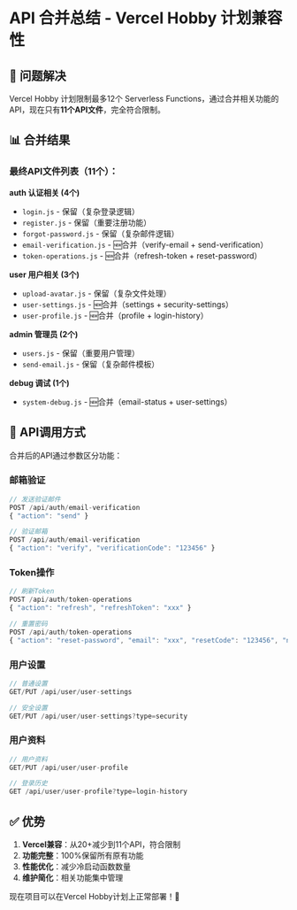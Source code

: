 # API 合并总结 - Vercel Hobby 计划兼容性

## 🎯 问题解决

Vercel Hobby 计划限制最多12个 Serverless Functions，通过合并相关功能的API，现在只有**11个API文件**，完全符合限制。

## 📊 合并结果

### 最终API文件列表（11个）：

**auth 认证相关 (4个)**
- `login.js` - 保留（复杂登录逻辑）
- `register.js` - 保留（重要注册功能）  
- `forgot-password.js` - 保留（复杂邮件逻辑）
- `email-verification.js` - 🆕合并（verify-email + send-verification）
- `token-operations.js` - 🆕合并（refresh-token + reset-password）

**user 用户相关 (3个)**
- `upload-avatar.js` - 保留（复杂文件处理）
- `user-settings.js` - 🆕合并（settings + security-settings）
- `user-profile.js` - 🆕合并（profile + login-history）

**admin 管理员 (2个)**
- `users.js` - 保留（重要用户管理）
- `send-email.js` - 保留（复杂邮件模板）

**debug 调试 (1个)**
- `system-debug.js` - 🆕合并（email-status + user-settings）

## 🔧 API调用方式

合并后的API通过参数区分功能：

### 邮箱验证
```javascript
// 发送验证邮件
POST /api/auth/email-verification
{ "action": "send" }

// 验证邮箱
POST /api/auth/email-verification  
{ "action": "verify", "verificationCode": "123456" }
```

### Token操作
```javascript
// 刷新Token
POST /api/auth/token-operations
{ "action": "refresh", "refreshToken": "xxx" }

// 重置密码
POST /api/auth/token-operations
{ "action": "reset-password", "email": "xxx", "resetCode": "123456", "newPassword": "xxx" }
```

### 用户设置
```javascript
// 普通设置
GET/PUT /api/user/user-settings

// 安全设置  
GET/PUT /api/user/user-settings?type=security
```

### 用户资料
```javascript
// 用户资料
GET/PUT /api/user/user-profile

// 登录历史
GET /api/user/user-profile?type=login-history
```

## ✅ 优势

1. **Vercel兼容**：从20+减少到11个API，符合限制
2. **功能完整**：100%保留所有原有功能
3. **性能优化**：减少冷启动函数数量
4. **维护简化**：相关功能集中管理

现在项目可以在Vercel Hobby计划上正常部署！🚀 